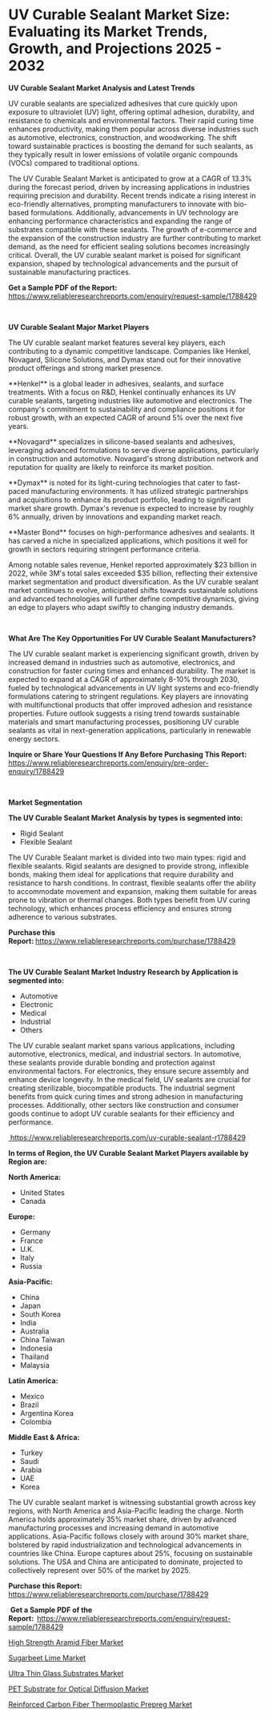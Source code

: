 <p><h1>UV Curable Sealant Market Size: Evaluating its Market Trends, Growth, and Projections 2025 - 2032</h1></p><p><strong>UV Curable Sealant Market Analysis and Latest Trends</strong></p>
<p><p>UV curable sealants are specialized adhesives that cure quickly upon exposure to ultraviolet (UV) light, offering optimal adhesion, durability, and resistance to chemicals and environmental factors. Their rapid curing time enhances productivity, making them popular across diverse industries such as automotive, electronics, construction, and woodworking. The shift toward sustainable practices is boosting the demand for such sealants, as they typically result in lower emissions of volatile organic compounds (VOCs) compared to traditional options.</p><p>The UV Curable Sealant Market is anticipated to grow at a CAGR of 13.3% during the forecast period, driven by increasing applications in industries requiring precision and durability. Recent trends indicate a rising interest in eco-friendly alternatives, prompting manufacturers to innovate with bio-based formulations. Additionally, advancements in UV technology are enhancing performance characteristics and expanding the range of substrates compatible with these sealants. The growth of e-commerce and the expansion of the construction industry are further contributing to market demand, as the need for efficient sealing solutions becomes increasingly critical. Overall, the UV curable sealant market is poised for significant expansion, shaped by technological advancements and the pursuit of sustainable manufacturing practices.</p></p>
<p><strong>Get a Sample PDF of the Report:&nbsp;</strong> <a href="https://www.reliableresearchreports.com/enquiry/request-sample/1788429?utm_campaign=83&utm_medium=2&utm_source=Github&utm_content=ia&utm_term=02022025&utm_id=uv-curable-sealant">https://www.reliableresearchreports.com/enquiry/request-sample/1788429</a></p>
<p>&nbsp;</p>
<p><strong>UV Curable Sealant Major Market Players</strong></p>
<p><p>The UV curable sealant market features several key players, each contributing to a dynamic competitive landscape. Companies like Henkel, Novagard, Silicone Solutions, and Dymax stand out for their innovative product offerings and strong market presence.</p><p>**Henkel** is a global leader in adhesives, sealants, and surface treatments. With a focus on R&D, Henkel continually enhances its UV curable sealants, targeting industries like automotive and electronics. The company's commitment to sustainability and compliance positions it for robust growth, with an expected CAGR of around 5% over the next five years.</p><p>**Novagard** specializes in silicone-based sealants and adhesives, leveraging advanced formulations to serve diverse applications, particularly in construction and automotive. Novagard's strong distribution network and reputation for quality are likely to reinforce its market position.</p><p>**Dymax** is noted for its light-curing technologies that cater to fast-paced manufacturing environments. It has utilized strategic partnerships and acquisitions to enhance its product portfolio, leading to significant market share growth. Dymax's revenue is expected to increase by roughly 6% annually, driven by innovations and expanding market reach.</p><p>**Master Bond** focuses on high-performance adhesives and sealants. It has carved a niche in specialized applications, which positions it well for growth in sectors requiring stringent performance criteria.</p><p>Among notable sales revenue, Henkel reported approximately $23 billion in 2022, while 3M's total sales exceeded $35 billion, reflecting their extensive market segmentation and product diversification. As the UV curable sealant market continues to evolve, anticipated shifts towards sustainable solutions and advanced technologies will further define competitive dynamics, giving an edge to players who adapt swiftly to changing industry demands.</p></p>
<p>&nbsp;</p>
<p><strong>What Are The Key Opportunities For UV Curable Sealant Manufacturers?</strong></p>
<p><p>The UV curable sealant market is experiencing significant growth, driven by increased demand in industries such as automotive, electronics, and construction for faster curing times and enhanced durability. The market is expected to expand at a CAGR of approximately 8-10% through 2030, fueled by technological advancements in UV light systems and eco-friendly formulations catering to stringent regulations. Key players are innovating with multifunctional products that offer improved adhesion and resistance properties. Future outlook suggests a rising trend towards sustainable materials and smart manufacturing processes, positioning UV curable sealants as vital in next-generation applications, particularly in renewable energy sectors.</p></p>
<p><strong>Inquire or Share Your Questions If Any Before Purchasing This Report:</strong> <a href="https://www.reliableresearchreports.com/enquiry/pre-order-enquiry/1788429?utm_campaign=83&utm_medium=2&utm_source=Github&utm_content=ia&utm_term=02022025&utm_id=uv-curable-sealant">https://www.reliableresearchreports.com/enquiry/pre-order-enquiry/1788429</a></p>
<p>&nbsp;</p>
<p><strong>Market Segmentation</strong></p>
<p><strong>The UV Curable Sealant Market Analysis by types is segmented into:</strong></p>
<p><ul><li>Rigid Sealant</li><li>Flexible Sealant</li></ul></p>
<p><p>The UV Curable Sealant market is divided into two main types: rigid and flexible sealants. Rigid sealants are designed to provide strong, inflexible bonds, making them ideal for applications that require durability and resistance to harsh conditions. In contrast, flexible sealants offer the ability to accommodate movement and expansion, making them suitable for areas prone to vibration or thermal changes. Both types benefit from UV curing technology, which enhances process efficiency and ensures strong adherence to various substrates.</p></p>
<p><strong>Purchase this Report:&nbsp;</strong><a href="https://www.reliableresearchreports.com/purchase/1788429?utm_campaign=83&utm_medium=2&utm_source=Github&utm_content=ia&utm_term=02022025&utm_id=uv-curable-sealant">https://www.reliableresearchreports.com/purchase/1788429</a></p>
<p>&nbsp;</p>
<p><strong>The UV Curable Sealant Market Industry Research by Application is segmented into:</strong></p>
<p><ul><li>Automotive</li><li>Electronic</li><li>Medical</li><li>Industrial</li><li>Others</li></ul></p>
<p><p>The UV curable sealant market spans various applications, including automotive, electronics, medical, and industrial sectors. In automotive, these sealants provide durable bonding and protection against environmental factors. For electronics, they ensure secure assembly and enhance device longevity. In the medical field, UV sealants are crucial for creating sterilizable, biocompatible products. The industrial segment benefits from quick curing times and strong adhesion in manufacturing processes. Additionally, other sectors like construction and consumer goods continue to adopt UV curable sealants for their efficiency and performance.</p></p>
<p><a href="https://www.reliableresearchreports.com/uv-curable-sealant-r1788429?utm_campaign=83&utm_medium=2&utm_source=Github&utm_content=ia&utm_term=02022025&utm_id=uv-curable-sealant">&nbsp;https://www.reliableresearchreports.com/uv-curable-sealant-r1788429</a></p>
<p><strong>In terms of Region, the UV Curable Sealant Market Players available by Region are:</strong></p>
<p>
    <p> <strong> North America: </strong>
        <ul>
            <li>United States</li>
            <li>Canada</li>
        </ul>
        </p> 
    <p> <strong> Europe: </strong>
        <ul>
            <li>Germany</li>
            <li>France</li>
            <li>U.K.</li>
            <li>Italy</li>
            <li>Russia</li>
        </ul>
        </p> 
    <p> <strong> Asia-Pacific: </strong>
        <ul>
            <li>China</li>
            <li>Japan</li>
            <li>South Korea</li>
            <li>India</li>
            <li>Australia</li>
            <li>China Taiwan</li>
            <li>Indonesia</li>
            <li>Thailand</li>
            <li>Malaysia</li>
        </ul>
        </p> 
    <p> <strong> Latin America: </strong>
        <ul>
            <li>Mexico</li>
            <li>Brazil</li>
            <li>Argentina Korea</li>
            <li>Colombia</li>
        </ul>
        </p> 
    <p> <strong> Middle East & Africa: </strong>
        <ul>
            <li>Turkey</li>
            <li>Saudi</li>
            <li>Arabia</li>
            <li>UAE</li>
            <li>Korea</li>
        </ul>
    </p>
    </p>
<p><p>The UV curable sealant market is witnessing substantial growth across key regions, with North America and Asia-Pacific leading the charge. North America holds approximately 35% market share, driven by advanced manufacturing processes and increasing demand in automotive applications. Asia-Pacific follows closely with around 30% market share, bolstered by rapid industrialization and technological advancements in countries like China. Europe captures about 25%, focusing on sustainable solutions. The USA and China are anticipated to dominate, projected to collectively represent over 50% of the market by 2025.</p></p>
<p><strong>Purchase this Report: </strong><a href="https://www.reliableresearchreports.com/purchase/1788429?utm_campaign=83&utm_medium=2&utm_source=Github&utm_content=ia&utm_term=02022025&utm_id=uv-curable-sealant">https://www.reliableresearchreports.com/purchase/1788429</a></p>
<p>&nbsp;<strong>Get a Sample PDF of the Report:&nbsp;&nbsp;</strong><a href="https://www.reliableresearchreports.com/enquiry/request-sample/1788429?utm_campaign=83&utm_medium=2&utm_source=Github&utm_content=ia&utm_term=02022025&utm_id=uv-curable-sealant">https://www.reliableresearchreports.com/enquiry/request-sample/1788429</a></p>
<p><strong></strong></p>
<p><p><a href="https://github.com/xanaanenkaly/Market-Research-Report-List-1/blob/main/high-strength-aramid-fiber-market.md?utm_campaign=83&utm_medium=2&utm_source=Github&utm_content=ia&utm_term=02022025&utm_id=uv-curable-sealant">High Strength Aramid Fiber Market</a></p><p><a href="https://github.com/alasmyayock/Market-Research-Report-List-1/blob/main/sugarbeet-lime-market.md?utm_campaign=83&utm_medium=2&utm_source=Github&utm_content=ia&utm_term=02022025&utm_id=uv-curable-sealant">Sugarbeet Lime Market</a></p><p><a href="https://github.com/memorirummy/Market-Research-Report-List-1/blob/main/ultra-thin-glass-substrates-market.md?utm_campaign=83&utm_medium=2&utm_source=Github&utm_content=ia&utm_term=02022025&utm_id=uv-curable-sealant">Ultra Thin Glass Substrates Market</a></p><p><a href="https://github.com/jaquelynhasenaue8/Market-Research-Report-List-1/blob/main/pet-substrate-for-optical-diffusion-market.md?utm_campaign=83&utm_medium=2&utm_source=Github&utm_content=ia&utm_term=02022025&utm_id=uv-curable-sealant">PET Substrate for Optical Diffusion Market</a></p><p><a href="https://github.com/phumlaaijem/Market-Research-Report-List-1/blob/main/reinforced-carbon-fiber-thermoplastic-prepreg-market.md?utm_campaign=83&utm_medium=2&utm_source=Github&utm_content=ia&utm_term=02022025&utm_id=uv-curable-sealant">Reinforced Carbon Fiber Thermoplastic Prepreg Market</a></p></p>